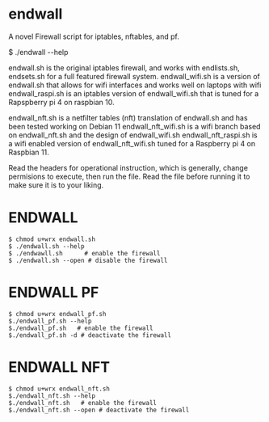 # endwall
A novel Firewall script for iptables, nftables, and pf.


$ ./endwall --help

endwall.sh is the original iptables firewall, and works with endlists.sh, endsets.sh for a full featured firewall system.
endwall_wifi.sh is a version of endwall.sh that allows for wifi interfaces and works well on laptops with wifi
endwall_raspi.sh is an iptables version of endwall_wifi.sh that is tuned for a Rapspberry pi 4 on raspbian 10. 

endwall_nft.sh is a netfilter tables (nft) translation of endwall.sh and has been tested working on Debian 11
endwall_nft_wifi.sh is a wifi branch based on endwall_nft.sh and the design of endwall_wifi.sh
endwall_nft_raspi.sh is a wifi enabled version of endwall_nft_wifi.sh tuned for a Raspberry pi 4 on Raspbian 11. 

Read the headers for operational instruction, which is generally, change permisions to execute, then run the file.  Read the file before running it to make sure it is to your liking. 

# ENDWALL
`$ chmod u+wrx endwall.sh` <br>
`$ ./endwall.sh --help` <br>
`$ ./endwawll.sh      # enable the firewall` <br>
`$ ./endwall.sh --open # disable the firewall`<br>

# ENDWALL PF
`$ chmod u+wrx endwall_pf.sh`<br>
`$./endwall_pf.sh --help` <br>
`$./endwall_pf.sh   # enable the firewall` <br>
`$./endwall_pf.sh -d # deactivate the firewall`<br>

# ENDWALL NFT 
`$ chmod u+wrx endwall_nft.sh` <br>
`$./endwall_nft.sh --help` <br>
`$./endwall_nft.sh   # enable the firewall` <br>
`$./endwall_nft.sh --open # deactivate the firewall` <br>

